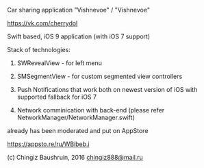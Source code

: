 Car sharing application "Vishnevoe" / "Vishnevoe"

https://vk.com/cherrydol

Swift based, iOS 9 application (with iOS 7 support)

Stack of technologies:

1) SWRevealView - for left menu

2) SMSegmentView - for custom segmented view controllers

3) Push Notifications that work both on newest version of iOS with supported 
fallback for iOS 7

4) Network comminication with back-end (please refer NetworkManager/NetworkManager.swift)

already has been moderated and put on AppStore

https://appsto.re/ru/WBibeb.i

(c) Chingiz Baushruin, 2016
chingiz888@mail.ru
